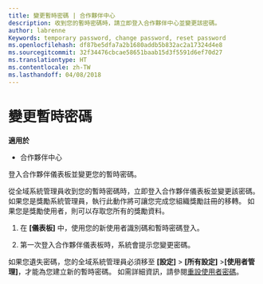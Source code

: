 ```yaml
---
title: 變更暫時密碼 | 合作夥伴中心
description: 收到您的暫時密碼時，請立即登入合作夥伴中心並變更該密碼。
author: labrenne
Keywords: temporary password, change password, reset password
ms.openlocfilehash: df87be5dfa7a2b1680addb5b832ac2a17324d4e8
ms.sourcegitcommit: 32f34476cbcae58651baab15d3f5591d6ef70d27
ms.translationtype: HT
ms.contentlocale: zh-TW
ms.lasthandoff: 04/08/2018
---
```

# <a name="change-your-temporary-password"></a>變更暫時密碼

**適用於**

-  合作夥伴中心

登入合作夥伴儀表板並變更您的暫時密碼。

從全域系統管理員收到您的暫時密碼時，立即登入合作夥伴儀表板並變更該密碼。 如果您是獎勵系統管理員，執行此動作將可讓您完成您組織獎勵註冊的移轉。 如果您是獎勵使用者，則可以存取您所有的獎勵資料。

1.  在 **\[儀表板\]** 中，使用您的新使用者識別碼和暫時密碼登入。

2.  第一次登入合作夥伴儀表板時，系統會提示您變更密碼。

如果您遺失密碼，您的全域系統管理員必須移至 **\[設定\]** > **\[所有設定\]** >**\[使用者管理\]**，才能為您建立新的暫時密碼。
如需詳細資訊，請參閱[重設使用者密碼](reset-a-user-password.md)。


 

 



